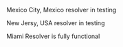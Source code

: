 Mexico City, Mexico resolver in testing

New Jersy, USA resolver in testing

Miami Resolver is fully functional
